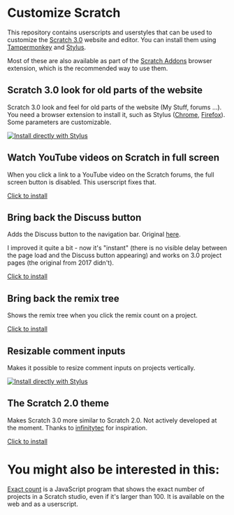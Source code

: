 # Customize Scratch

This repository contains userscripts and userstyles that can be used to customize the [Scratch 3.0](https://scratch.mit.edu/) website and editor. You can install them using [Tampermonkey](https://www.tampermonkey.net/) and [Stylus](https://github.com/openstyles/stylus).

Most of these are also available as part of the [Scratch Addons](https://scratchaddons.com/) browser extension, which is the recommended way to use them.

## Scratch 3.0 look for old parts of the website

Scratch 3.0 look and feel for old parts of the website (My Stuff, forums ...). You need a browser extension to install it, such as Stylus ([Chrome](chrome.google.com/webstore/detail/stylus/clngdbkpkpeebahjckkjfobafhncgmne), [Firefox](https://addons.mozilla.org/firefox/addon/styl-us/)). Some parameters are customizable.

[![Install directly with Stylus](https://img.shields.io/badge/Install%20directly%20with-Stylus-00adad.svg)](https://mxmou.github.io/customize-scratch/scratchr2.user.css)

## Watch YouTube videos on Scratch in full screen

When you click a link to a YouTube video on the Scratch forums, the full screen button is disabled. This userscript fixes that.

[Click to install](https://mxmou.github.io/customize-scratch/scratchYtFs.user.js)

## Bring back the Discuss button

Adds the Discuss button to the navigation bar. Original [here](https://github.com/Kenny2github/kenny2github.github.io/blob/master/index/discuss.user.js).

I improved it quite a bit - now it's "instant" (there is no visible delay between the page load and the Discuss button appearing) and works on 3.0 project pages (the original from 2017 didn't).

[Click to install](https://mxmou.github.io/customize-scratch/bringItBack.user.js)

## Bring back the remix tree

Shows the remix tree when you click the remix count on a project.

[Click to install](https://mxmou.github.io/customize-scratch/remixtree.user.js)

## Resizable comment inputs

Makes it possible to resize comment inputs on projects vertically.

[![Install directly with Stylus](https://img.shields.io/badge/Install%20directly%20with-Stylus-00adad.svg)](https://mxmou.github.io/customize-scratch/resizable.user.css)

## The Scratch 2.0 theme

Makes Scratch 3.0 more similar to Scratch 2.0. Not actively developed at the moment. Thanks to [infinitytec](https://github.com/infinitytec/I-Cant-Believe-Its-Not-2) for inspiration.

[Click to install](https://mxmou.github.io/customize-scratch/scratch2Theme.user.js)

# You might also be interested in this:

[Exact count](https://github.com/mxmou/exactcount) is a JavaScript program that shows the exact number of projects in a Scratch studio, even if it's larger than 100. It is available on the web and as a userscript.

